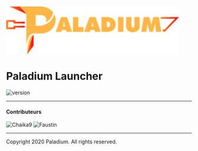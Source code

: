 <p><img  src="./logo.png" height="130px" alt="Paladium"></p>

<h1>Paladium Launcher</h1>

<p>
    <img src="https://img.shields.io/badge/version-1.0.0--beta.1(0.0.01--d14)-yellow.svg?style=for-the-badge" alt="version">
</p>


---

#### Contributeurs
<p>
    <img width="80" src="https://palagitium.dev/uploads/-/system/user/avatar/5/avatar.png" alt="Chaika9">
    <img width="80" src="https://www.gravatar.com/avatar/321b531e47762a7c6eb21a05f1ec95f4?s=180&d=identicon" alt="Faustin">
</p>

---
Copyright 2020 Paladium. All rights reserved.

[nodejs]: https://nodejs.org/en/ 'Node.js'
[git]: https://git-scm.com/ 'Git'